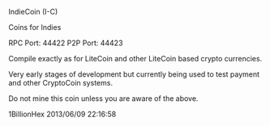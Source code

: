 IndieCoin (I-C)

Coins for Indies

RPC Port: 44422
P2P Port: 44423

Compile exactly as for LiteCoin and other LiteCoin based crypto currencies.

Very early stages of development but currently being used to test payment and other CryptoCoin systems.

Do not mine this coin unless you are aware of the above.

1BillionHex 2013/06/09 22:16:58
